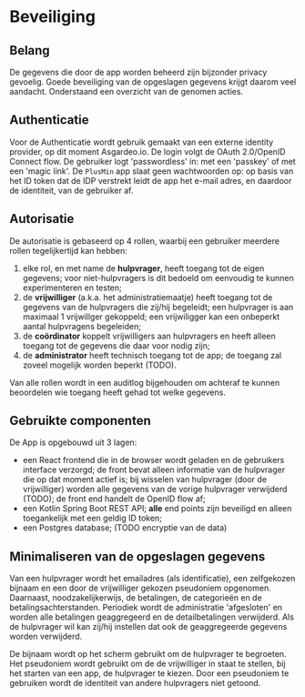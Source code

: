﻿# Beveiliging

## Belang
De gegevens die door de app worden beheerd zijn bijzonder privacy gevoelig. Goede beveiliging van de opgeslagen gegevens krijgt daarom veel aandacht. Onderstaand een overzicht van de genomen acties.

## Authenticatie
Voor de Authenticatie wordt gebruik gemaakt van een externe identity provider, op dit moment Asgardeo.io. De login volgt de OAuth 2.0/OpenID Connect flow. De gebruiker logt 'passwordless' in: met een 'passkey' of met een 'magic link'. De `PlusMin` app slaat geen wachtwoorden op: op basis van het ID token dat de IDP verstrekt leidt de app het e-mail adres, en daardoor de identiteit, van de gebruiker af. 

## Autorisatie
De autorisatie is gebaseerd op 4 rollen, waarbij een gebruiker meerdere rollen tegelijkertijd kan hebben:

1. elke rol, en met name de **hulpvrager**, heeft toegang tot de eigen gegevens; voor niet-hulpvragers is dit bedoeld om eenvoudig te kunnen experimenteren en testen;
2. de **vrijwilliger** (a.k.a. het administratiemaatje) heeft toegang tot de gegevens van de hulpvragers die zij/hij begeleidt; een hulpvrager is aan maximaal 1 vrijwillger gekoppeld; een vrijwiligger kan een onbeperkt aantal hulpvragens begeleiden;
2. de **coördinator** koppelt vrijwilligers aan hulpvragers en heeft alleen toegang tot de gegevens die daar voor nodig zijn;
4. de **administrator** heeft technisch toegang tot de app; de toegang zal zoveel mogelijk worden beperkt (TODO).

Van alle rollen wordt in een auditlog bijgehouden om achteraf te kunnen beoordelen wie toegang heeft gehad tot welke gegevens.

## Gebruikte componenten
De App is opgebouwd uit 3 lagen:

- een React frontend die in de browser wordt geladen en de gebruikers interface verzorgd; de front bevat alleen informatie van de hulpvrager die op dat moment actief is; bij wisselen van hulpvrager (door de vrijwilliger) worden alle gegevens van de vorige hulpvrager verwijderd (TODO); de front end handelt de OpenID flow af;
- een Kotlin Spring Boot REST API; **alle** end points zijn beveiligd en alleen toegankelijk met een geldig ID token;
- een Postgres database; (TODO encryptie van de data)

## Minimaliseren van de opgeslagen gegevens
Van een hulpvrager wordt het emailadres (als identificatie), een zelfgekozen bijnaam en een door de vrijwilliger gekozen pseudoniem opgenomen. Daarnaast, noodzakelijkerwijs, de betalingen, de categorieën en de betalingsachterstanden. Periodiek wordt de administratie 'afgesloten' en worden alle betalingen geaggregeerd en de detailbetalingen verwijderd. Als de hulpvrager wil kan zij/hij instellen dat ook de geaggregeerde gegevens worden verwijderd.

De bijnaam wordt op het scherm gebruikt om de hulpvrager te begroeten. Het pseudoniem wordt gebruikt om de de vrijwilliger in staat te stellen, bij het starten van een app, de hulpvrager te kiezen. Door een pseudoniem te gebruiken wordt de identiteit van andere hulpvragers niet getoond.

